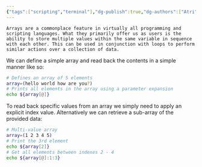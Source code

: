 ```yaml
---
{"tags":["scripting","terminal"],"dg-publish":true,"dg-authors":["Atri"],"permalink":"/tech/programming/bash/2-basic-concepts/2-4-arrays/","dgPassFrontmatter":true,"created":"2024-03-04T17:36:37.370-05:00","updated":"2024-03-06T10:34:41.356-05:00"}
---
```


```ad-info
Arrays are a commonplace feature in virtually all programming and scripting languages. What they primarily offer us as users is the ability to store multiple values within the same variable in sequence with each other. This can be used in conjunction with loops to perform similar actions over a collection of data.
```

We can define a simple array and read back the contents in a simple manner like so:

```bash
# Defines an array of 5 elements
array=(hello world how are you?)
# Prints all elements in the array using a parameter expansion
echo ${array[@]}
```

To read back specific values from an array we simply need to apply an explicit index value. Alternatively we can retrieve a sub-array of the provided data:

```bash
# Multi-value array
array=(1 2 3 4 5)
# Print the 3rd element
echo ${array[2]}
# Get all elements between indexes 2 - 4
echo ${array[@]:1:3}
```